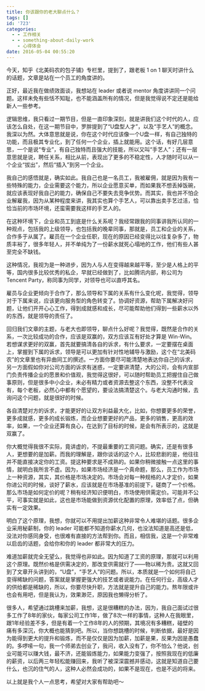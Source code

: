 ```yaml
---
title: 你该跟你的老大聊点什么？
tags: []
id: '723'
categories:
  - - 工作相关
  - - something-about-daily-work
    - 心得体会
date: 2016-05-04 00:55:20
---
```


今天，知乎《北美码农的包子铺》专栏里，提到了，跟老板 1 on 1 聊天时讲什么的话题，文章是站在一个员工的角度讲的。

正好，最近我在做绩效面谈，我想站在 leader 或者说 mentor 角度讲讲同一个问题。这样未免有些恬不知耻，也不能涵盖所有的情况，但是我觉得说不定还是能给新人一些参考。
<!-- more -->
逻辑思维，我只看过一期节目，但是一直印象深刻，就是讲我们这个时代的人，应该怎么自处，在这一期节目中，罗胖提到了“U盘型人才”，以及“手艺人”的概念。我深以为然。大体意思就是说，你在这个时代应该像一个U盘一样，有自己独特的功能，而且极其专业化，到了任何一个企业，插上就能用。这个话，有好几层意思，一个是说“专业”，有自己独特而且强大的技能，所以又叫“手艺人”；还有一层意思就是说，聘任关系，相比从前，表现出了更多的不稳定性，人才随时可以从一个企业“拔出”，然后“插入”到另一个企业。

我自己的感悟就是，确实如此。我自己也是一名员工，我被雇佣，就是因为我有一些特殊的能力，企业需要这个能力，所以企业愿意买单，而如果我不想丢掉饭碗，就应该表现好我自己的能力，确保自己不要失去竞争优势。而其实，我也并不怕企业解雇我，因为从某种程度来讲，我其实也算个手艺人，可以靠出卖手艺过活，恰恰当前的市场环境，还蛮需要我这样的手艺人的。

在这种环境下，企业和员工到底是什么关系呢？我经常跟我的同事讲我所认同的一种观点，包括我的上级领导，也包括我的晚辈同事，那就是，员工和企业的关系，合作多于从属了。雇员在一个企业任职，现在的原因已经变得比以往复杂多了，物质丰裕了，很多年轻人，并不单纯为了一份薪水就死心塌地的工作，他们有些人甚至完全不缺钱。

这种情况，我视为是一种进步，因为人与人在变得越来越平等，至少是人格上的平等，国内很多比较优秀的私企，早就已经做到了，比如腾讯内部，称公司为 Tencent Party，称同事为同学，对领导也可以直呼其名。

雇员与企业更倾向于合作了，那么领导和下属的关系有什么变化呢，我觉得，领导对于下属来说，应该更向服务型的角色转变了。协调好资源，帮助下属解决好问题，让他们开开心心工作，得到成就感和成长，尽可能帮助他们得到一些薪水以外的东西，就是领导的责任了。

回归我们文章的主题，与老大也即领导，聊点什么好呢？我觉得，既然是合作的关系，一次比较成功的合作，应该是双赢的，双方应该互有好处才算是 Win-Win。若想谋求更好的双赢，首先就要搞清各自的诉求，有什么要求，一定要摆在桌面上，掌握到下属的诉求，领导是可以更加有针对性地辅导与激励，这个在“北美码农”的文章里也有异曲同工的撰述。一方面你要尽可能清楚地表达你自己的诉求，另一方面假如你对公司方面的诉求有迷惑，一定要讲清楚，大的公司，会有内宣部门负责传播企业的愿景和价值观，我觉得这很好，可以随时帮助员工把握住自己做事原则，但是很多中小企业，未必有精力或者资源去整这个东西，没整不代表没有，每个老板，必然心中都有个愿望的，要设法搞清楚这个。与老大沟通时候，去询问这个问题，就是很好的时候。

各自清楚对方的诉求，才能更好的让双方利益最大化，比如，你想要更多的荣誉，更多成就感，更多的成长锻炼，而企业想要更好的产品，更多的销售，更高的效率，如果，一个企业还算有良心，在达到了目标的时候，是会有所表示的，这就是双赢了。

你大概觉得我很不实际，竟讲虚的，不提最重要的工资问题。确实，还是有很多人，更想要的是加薪。而我的理解是，跟你谈话的这个人，比较悲剧的是，他往往并不能直接决定你的工资。提这种要求是不成熟的。如果你稍微接触一点这里的事情，就明白我所言不虚。因为，如果市场经济是一个真命题，那么，员工作为市场上一种资源，其实，其价格是市场决定的。市场会对每一种规格的人才定价，如果你进公司的时候，谈好了薪水，应该就是在市场基准的前提下，磋商了一个价格。那么市场是如何定价的呢？稍有经济知识便明白，市场使用供需定价。可能并不公平，可事实就是如此，这也是市场能做到资源优化配置的原理，效率低了点，但确实有一定效果。

明白了这个原理，我想，你就可以不用提出加薪这种非常令人难堪的话题。很多企业采用秘薪制，你的 leader 可能都不知道你薪水几何，也没法知道是高还是低，没法对你感同身受，也很难有直接的方法帮到你。而且，相信我，这是一个非常难以启齿的话题，会给你和你的 leader 都非常大的压力。

难道加薪就完全无望么，我觉得也非如此。因为知道了工资的原理，那就可以利用这个原理。既然价格是供需决定的，那改变供需就行了——物以稀为贵。这就又回到了文章开头讲到的，“U盘”，“手艺人”的问题。所以，本质就是一个如何将自己变得稀缺的问题，答案就是掌握更强大的技艺或者说能力。在任何行业，高级人才的供给都是稀缺的，所以，你要尽快升职，方法就是提升自己的能力。熬年限或许也会有用吧，但是我认为，效果渺茫，原因我也懒得分析了。

很多人，希望通过跳槽来加薪，我想，这是很糟糕的办法，因为，我自己面试过很多工作了8年的家伙，每家公司工作1年，做了8次一样的事情，这种人在我眼里，跟1年经验差不多，但是有着一个工作8年的人的预期，其境况有多糟糕，碰壁的痛有多深沉，你大概也能猜到吧。所以，当你想跳槽的时候，判断依据，最好是因为能得到更大的提升和锻炼，而不是仅仅是因为加薪，加薪是果，反果为因是愚蠢的。多啰嗦一句，我一个师弟去创业了，我问，收入没有了，你不怕么？他说，创业可能可以赚大钱，最不济，还能锻炼能力，如果能力变强了，按照我现在的低廉的薪资，以后两三年轻松能赚回来，我听了被深深震撼并感动，这就是知道自己要什么，也沉的住气的人，这种人必然会成功的，如果不是现在，也是不远的将来。

以上就是我个人一点思考，希望对大家有帮助吧～